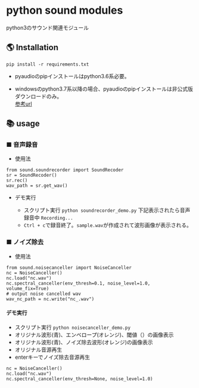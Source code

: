 # python sound modules

python3のサウンド関連モジュール

## 🌎 Installation

```
pip install -r requirements.txt
```
* pyaudioのpipインストールはpython3.6系必要。

* windowsのpython3.7系以降の場合、pyaudioのpipインストールは非公式版ダウンロードのみ。  
[参考url](https://qiita.com/sugi-juku/items/c92f8f170a6b455e15f2)

## 📚 usage

### ■ 音声録音

* 使用法

```
from sound.soundrecorder import SoundRecoder
sr = SoundRecoder()
sr.rec()
wav_path = sr.get_wav()
```

* デモ実行

  * スクリプト実行
`python soundrecorder_demo.py`
下記表示されたら音声録音中
`Recording...`
  * `Ctrl + c`で録音終了。`sample.wav`が作成されて波形画像が表示される。

### ■ ノイズ除去

* 使用法

```
from sound.noisecanceller import NoiseCanceller
nc = NoiseCanceller()
nc.load("nc.wav")
nc.spectral_canceller(env_thresh=0.1, noise_level=1.0, volume_fix=True)
# output noise cancelled wav
wav_nc_path = nc.write("nc_.wav")
```

#### デモ実行

* スクリプト実行
`python noisecanceller_demo.py`
* オリジナル波形(青)、エンベロープ(オレンジ)、閾値（）の画像表示
* オリジナル波形(青)、ノイズ除去波形(オレンジ)の画像表示
* オリジナル音源再生
* enterキーでノイズ除去音源再生
```
nc = NoiseCanceller()
nc.load("nc.wav")
nc.spectral_canceller(env_thresh=None, noise_level=1.0)
```
